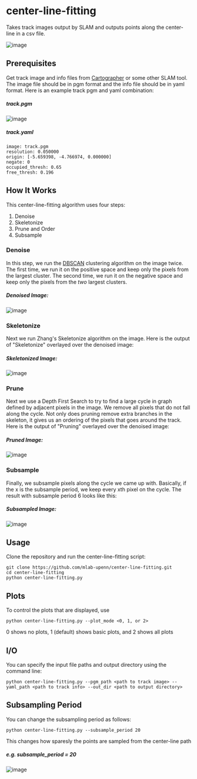# center-line-fitting
Takes track images output by SLAM and outputs points along the center-line in a csv file.

![image](https://user-images.githubusercontent.com/8052622/62552918-6e531d00-b83c-11e9-8702-9aae2c749327.png)

## Prerequisites
Get track image and info files from [Cartographer](https://github.com/googlecartographer) or some other SLAM tool. The image file should be in pgm format and the info file should be in yaml format. Here is an example track pgm and yaml combination:
##### track.pgm
![image](https://user-images.githubusercontent.com/8052622/62554222-bd01b680-b83e-11e9-8084-12e16ce1e749.png)
##### track.yaml
```
image: track.pgm
resolution: 0.050000
origin: [-5.659398, -4.766974, 0.000000]
negate: 0
occupied_thresh: 0.65
free_thresh: 0.196
```

## How It Works
This center-line-fitting algorithm uses four steps:
1. Denoise
2. Skeletonize
3. Prune and Order
4. Subsample

### Denoise
In this step, we run the [DBSCAN](https://en.wikipedia.org/wiki/DBSCAN) clustering algorithm on the image twice. The first time, we run it on the positive space and keep only the pixels from the largest cluster. The second time, we run it on the negative space and keep only the pixels from the *two* largest clusters.

##### Denoised Image:
![image](https://user-images.githubusercontent.com/8052622/62556920-e53fe400-b843-11e9-883e-ecd6d408df63.png)

### Skeletonize
Next we run Zhang's Skeletonize algorithm on the image. Here is the output of "Skeletonize" overlayed over the denoised image:

##### Skeletonized Image:
![image](https://user-images.githubusercontent.com/8052622/62557299-bbd38800-b844-11e9-88ed-803fb8859980.png)

### Prune
Next we use a Depth First Search to try to find a large cycle in graph defined by adjacent pixels in the image. We remove all pixels that do not fall along the cycle. Not only does pruning remove extra branches in the skeleton, it gives us an ordering of the pixels that goes around the track. Here is the output of "Pruning" overlayed over the denoised image:

##### Pruned Image:
![image](https://user-images.githubusercontent.com/8052622/62551846-af4a3200-b83a-11e9-87c7-78e9e341d901.png)

### Subsample
Finally, we subsample pixels along the cycle we came up with. Basically, if the x is the subsample period, we keep every xth pixel on the cycle. The result with subsample period 6 looks like this:

##### Subsampled Image:
![image](https://user-images.githubusercontent.com/8052622/62557733-88ddc400-b845-11e9-8948-b11c0663131d.png)

## Usage
Clone the repository and run the center-line-fitting script:
```
git clone https://github.com/mlab-upenn/center-line-fitting.git
cd center-line-fitting
python center-line-fitting.py
```

## Plots
To control the plots that are displayed, use
```
python center-line-fitting.py --plot_mode <0, 1, or 2>
```
0 shows no plots, 1 (default) shows basic plots, and 2 shows all plots

## I/O
You can specify the input file paths and output directory using the command line:
```
python center-line-fitting.py --pgm_path <path to track image> --yaml_path <path to track info> --out_dir <path to output directory>
```

## Subsampling Period
You can change the subsampling period as follows:
```
python center-line-fitting.py --subsample_period 20
```
This changes how sparesly the points are sampled from the center-line path
##### e.g. subsample_period = 20
![image](https://user-images.githubusercontent.com/8052622/62555068-44035e80-b840-11e9-9fe8-1cfba5de01db.png)
